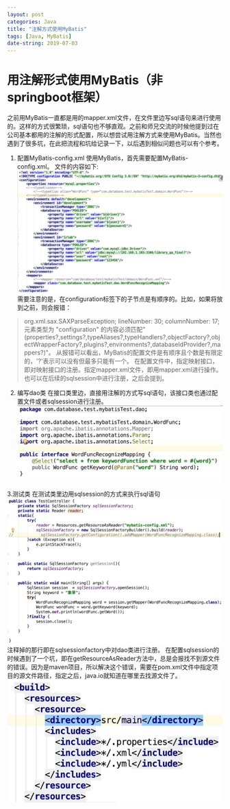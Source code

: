 ```yaml
---
layout: post
categories: Java
title: "注解方式使用MyBatis"
tags: [Java, MyBatis]
date-string: 2019-07-03
---
```

# 用注解形式使用MyBatis（非springboot框架）
之前用MyBatis一直都是用的mapper.xml文件，在文件里边写sql语句来进行使用的。这样的方式很繁琐，sql语句也不够直观。之前和师兄交流的时候他提到过在公司基本都用的注解的形式配置，所以想尝试用注解方式来使用MyBatis。当然也遇到了很多坑，在此把流程和坑给记录一下，以后遇到相似问题也可以有个参考。

1. 配置MyBatis-config.xml 
  使用MyBatis，首先需要配置MyBatis-config.xml。
  文件的内容如下:
  ![](/images/15621270135396/15621299218077.jpg)
  需要注意的是，在configuration标签下的子节点是有顺序的。比如，如果将<environment>放到<properties>之前，则会报错：
> org.xml.sax.SAXParseException; lineNumber: 30; columnNumber: 17; 元素类型为 "configuration" 的内容必须匹配"(properties?,settings?,typeAliases?,typeHandlers?,objectFactory?,objectWrapperFactory?,plugins?,environments?,databaseIdProvider?,mappers?)"。
  从报错可以看出，MyBatis的配置文件是有顺序且个数是有限定的，'?'表示可以没有但最多只能有一个。
  在配置文件中，<mappers class="">指定映射接口，即对映射接口的注册。<mappers resource="">指定mapper.xml文件，即用mapper.xml进行操作。<mappers class="">也可以在后续的sqlsession中进行注册，之后会提到。
  
  2. 编写dao类
  在接口类里边，直接用注解的方式写sql语句，该接口类也通过配置文件或者sqlsession进行注册。
  ![](/images/15621270135396/15621317206469.jpg)

3.测试类 
在测试类里边用sqlsession的方式来执行sql语句
![](/images/15621270135396/15621318349182.jpg)
注释掉的那行即在sqlsessionfactory中对dao类进行注册。
在配置sqlsession的时候遇到了一个坑，即在getResourceAsReader方法中，总是会报找不到源文件的错误。因为是maven项目，所以解决这个错误，需要在pom.xml文件中指定项目的源文件路径，指定之后，java.io就知道在哪里去找源文件了。
![](/images/15621270135396/15621319730426.jpg)




